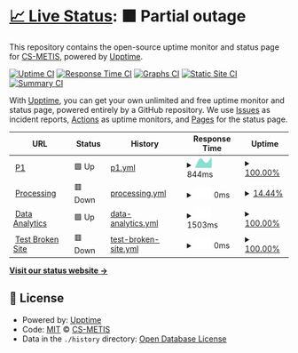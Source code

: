 # [📈 Live Status](https://demo.upptime.js.org): <!--live status--> **🟧 Partial outage**

This repository contains the open-source uptime monitor and status page for [CS-METIS](https://demo.upptime.js.org), powered by [Upptime](https://github.com/upptime/upptime).

[![Uptime CI](https://github.com/CS-METIS/p1-status-page/workflows/Uptime%20CI/badge.svg)](https://github.com/CS-METIS/p1-status-page/actions?query=workflow%3A%22Uptime+CI%22)
[![Response Time CI](https://github.com/CS-METIS/p1-status-page/workflows/Response%20Time%20CI/badge.svg)](https://github.com/CS-METIS/p1-status-page/actions?query=workflow%3A%22Response+Time+CI%22)
[![Graphs CI](https://github.com/CS-METIS/p1-status-page/workflows/Graphs%20CI/badge.svg)](https://github.com/CS-METIS/p1-status-page/actions?query=workflow%3A%22Graphs+CI%22)
[![Static Site CI](https://github.com/CS-METIS/p1-status-page/workflows/Static%20Site%20CI/badge.svg)](https://github.com/CS-METIS/p1-status-page/actions?query=workflow%3A%22Static+Site+CI%22)
[![Summary CI](https://github.com/CS-METIS/p1-status-page/workflows/Summary%20CI/badge.svg)](https://github.com/CS-METIS/p1-status-page/actions?query=workflow%3A%22Summary+CI%22)

With [Upptime](https://upptime.js.org), you can get your own unlimited and free uptime monitor and status page, powered entirely by a GitHub repository. We use [Issues](https://github.com/CS-METIS/p1-status-page/issues) as incident reports, [Actions](https://github.com/CS-METIS/p1-status-page/actions) as uptime monitors, and [Pages](https://demo.upptime.js.org) for the status page.

<!--start: status pages-->
<!-- This summary is generated by Upptime (https://github.com/upptime/upptime) -->
<!-- Do not edit this manually, your changes will be overwritten -->
<!-- prettier-ignore -->
| URL | Status | History | Response Time | Uptime |
| --- | ------ | ------- | ------------- | ------ |
| <img alt="" src="https://icons.duckduckgo.com/ip3/p1.csgroup.space.ico" height="13"> [P1](https://p1.csgroup.space) | 🟩 Up | [p1.yml](https://github.com/CS-METIS/p1-status-page/commits/HEAD/history/p1.yml) | <details><summary><img alt="Response time graph" src="./graphs/p1/response-time-week.png" height="20"> 844ms</summary><br><a href="https://CS-METIS.github.io/p1-status-page/history/p1"><img alt="Response time 844" src="https://img.shields.io/endpoint?url=https%3A%2F%2Fraw.githubusercontent.com%2FCS-METIS%2Fp1-status-page%2FHEAD%2Fapi%2Fp1%2Fresponse-time.json"></a><br><a href="https://CS-METIS.github.io/p1-status-page/history/p1"><img alt="24-hour response time 844" src="https://img.shields.io/endpoint?url=https%3A%2F%2Fraw.githubusercontent.com%2FCS-METIS%2Fp1-status-page%2FHEAD%2Fapi%2Fp1%2Fresponse-time-day.json"></a><br><a href="https://CS-METIS.github.io/p1-status-page/history/p1"><img alt="7-day response time 844" src="https://img.shields.io/endpoint?url=https%3A%2F%2Fraw.githubusercontent.com%2FCS-METIS%2Fp1-status-page%2FHEAD%2Fapi%2Fp1%2Fresponse-time-week.json"></a><br><a href="https://CS-METIS.github.io/p1-status-page/history/p1"><img alt="30-day response time 844" src="https://img.shields.io/endpoint?url=https%3A%2F%2Fraw.githubusercontent.com%2FCS-METIS%2Fp1-status-page%2FHEAD%2Fapi%2Fp1%2Fresponse-time-month.json"></a><br><a href="https://CS-METIS.github.io/p1-status-page/history/p1"><img alt="1-year response time 844" src="https://img.shields.io/endpoint?url=https%3A%2F%2Fraw.githubusercontent.com%2FCS-METIS%2Fp1-status-page%2FHEAD%2Fapi%2Fp1%2Fresponse-time-year.json"></a></details> | <details><summary><a href="https://CS-METIS.github.io/p1-status-page/history/p1">100.00%</a></summary><a href="https://CS-METIS.github.io/p1-status-page/history/p1"><img alt="All-time uptime 100.00%" src="https://img.shields.io/endpoint?url=https%3A%2F%2Fraw.githubusercontent.com%2FCS-METIS%2Fp1-status-page%2FHEAD%2Fapi%2Fp1%2Fuptime.json"></a><br><a href="https://CS-METIS.github.io/p1-status-page/history/p1"><img alt="24-hour uptime 100.00%" src="https://img.shields.io/endpoint?url=https%3A%2F%2Fraw.githubusercontent.com%2FCS-METIS%2Fp1-status-page%2FHEAD%2Fapi%2Fp1%2Fuptime-day.json"></a><br><a href="https://CS-METIS.github.io/p1-status-page/history/p1"><img alt="7-day uptime 100.00%" src="https://img.shields.io/endpoint?url=https%3A%2F%2Fraw.githubusercontent.com%2FCS-METIS%2Fp1-status-page%2FHEAD%2Fapi%2Fp1%2Fuptime-week.json"></a><br><a href="https://CS-METIS.github.io/p1-status-page/history/p1"><img alt="30-day uptime 100.00%" src="https://img.shields.io/endpoint?url=https%3A%2F%2Fraw.githubusercontent.com%2FCS-METIS%2Fp1-status-page%2FHEAD%2Fapi%2Fp1%2Fuptime-month.json"></a><br><a href="https://CS-METIS.github.io/p1-status-page/history/p1"><img alt="1-year uptime 100.00%" src="https://img.shields.io/endpoint?url=https%3A%2F%2Fraw.githubusercontent.com%2FCS-METIS%2Fp1-status-page%2FHEAD%2Fapi%2Fp1%2Fuptime-year.json"></a></details>
| <img alt="" src="https://icons.duckduckgo.com/ip3/scdf.csgroup.space.ico" height="13"> [Processing](https://scdf.csgroup.space) | 🟥 Down | [processing.yml](https://github.com/CS-METIS/p1-status-page/commits/HEAD/history/processing.yml) | <details><summary><img alt="Response time graph" src="./graphs/processing/response-time-week.png" height="20"> 0ms</summary><br><a href="https://CS-METIS.github.io/p1-status-page/history/processing"><img alt="Response time 0" src="https://img.shields.io/endpoint?url=https%3A%2F%2Fraw.githubusercontent.com%2FCS-METIS%2Fp1-status-page%2FHEAD%2Fapi%2Fprocessing%2Fresponse-time.json"></a><br><a href="https://CS-METIS.github.io/p1-status-page/history/processing"><img alt="24-hour response time 0" src="https://img.shields.io/endpoint?url=https%3A%2F%2Fraw.githubusercontent.com%2FCS-METIS%2Fp1-status-page%2FHEAD%2Fapi%2Fprocessing%2Fresponse-time-day.json"></a><br><a href="https://CS-METIS.github.io/p1-status-page/history/processing"><img alt="7-day response time 0" src="https://img.shields.io/endpoint?url=https%3A%2F%2Fraw.githubusercontent.com%2FCS-METIS%2Fp1-status-page%2FHEAD%2Fapi%2Fprocessing%2Fresponse-time-week.json"></a><br><a href="https://CS-METIS.github.io/p1-status-page/history/processing"><img alt="30-day response time 0" src="https://img.shields.io/endpoint?url=https%3A%2F%2Fraw.githubusercontent.com%2FCS-METIS%2Fp1-status-page%2FHEAD%2Fapi%2Fprocessing%2Fresponse-time-month.json"></a><br><a href="https://CS-METIS.github.io/p1-status-page/history/processing"><img alt="1-year response time 0" src="https://img.shields.io/endpoint?url=https%3A%2F%2Fraw.githubusercontent.com%2FCS-METIS%2Fp1-status-page%2FHEAD%2Fapi%2Fprocessing%2Fresponse-time-year.json"></a></details> | <details><summary><a href="https://CS-METIS.github.io/p1-status-page/history/processing">14.44%</a></summary><a href="https://CS-METIS.github.io/p1-status-page/history/processing"><img alt="All-time uptime 14.44%" src="https://img.shields.io/endpoint?url=https%3A%2F%2Fraw.githubusercontent.com%2FCS-METIS%2Fp1-status-page%2FHEAD%2Fapi%2Fprocessing%2Fuptime.json"></a><br><a href="https://CS-METIS.github.io/p1-status-page/history/processing"><img alt="24-hour uptime 14.44%" src="https://img.shields.io/endpoint?url=https%3A%2F%2Fraw.githubusercontent.com%2FCS-METIS%2Fp1-status-page%2FHEAD%2Fapi%2Fprocessing%2Fuptime-day.json"></a><br><a href="https://CS-METIS.github.io/p1-status-page/history/processing"><img alt="7-day uptime 14.44%" src="https://img.shields.io/endpoint?url=https%3A%2F%2Fraw.githubusercontent.com%2FCS-METIS%2Fp1-status-page%2FHEAD%2Fapi%2Fprocessing%2Fuptime-week.json"></a><br><a href="https://CS-METIS.github.io/p1-status-page/history/processing"><img alt="30-day uptime 14.44%" src="https://img.shields.io/endpoint?url=https%3A%2F%2Fraw.githubusercontent.com%2FCS-METIS%2Fp1-status-page%2FHEAD%2Fapi%2Fprocessing%2Fuptime-month.json"></a><br><a href="https://CS-METIS.github.io/p1-status-page/history/processing"><img alt="1-year uptime 14.44%" src="https://img.shields.io/endpoint?url=https%3A%2F%2Fraw.githubusercontent.com%2FCS-METIS%2Fp1-status-page%2FHEAD%2Fapi%2Fprocessing%2Fuptime-year.json"></a></details>
| <img alt="" src="https://icons.duckduckgo.com/ip3/superset.p1.csgroup.space.ico" height="13"> [Data Analytics](https://superset.p1.csgroup.space/) | 🟩 Up | [data-analytics.yml](https://github.com/CS-METIS/p1-status-page/commits/HEAD/history/data-analytics.yml) | <details><summary><img alt="Response time graph" src="./graphs/data-analytics/response-time-week.png" height="20"> 1503ms</summary><br><a href="https://CS-METIS.github.io/p1-status-page/history/data-analytics"><img alt="Response time 1503" src="https://img.shields.io/endpoint?url=https%3A%2F%2Fraw.githubusercontent.com%2FCS-METIS%2Fp1-status-page%2FHEAD%2Fapi%2Fdata-analytics%2Fresponse-time.json"></a><br><a href="https://CS-METIS.github.io/p1-status-page/history/data-analytics"><img alt="24-hour response time 1503" src="https://img.shields.io/endpoint?url=https%3A%2F%2Fraw.githubusercontent.com%2FCS-METIS%2Fp1-status-page%2FHEAD%2Fapi%2Fdata-analytics%2Fresponse-time-day.json"></a><br><a href="https://CS-METIS.github.io/p1-status-page/history/data-analytics"><img alt="7-day response time 1503" src="https://img.shields.io/endpoint?url=https%3A%2F%2Fraw.githubusercontent.com%2FCS-METIS%2Fp1-status-page%2FHEAD%2Fapi%2Fdata-analytics%2Fresponse-time-week.json"></a><br><a href="https://CS-METIS.github.io/p1-status-page/history/data-analytics"><img alt="30-day response time 1503" src="https://img.shields.io/endpoint?url=https%3A%2F%2Fraw.githubusercontent.com%2FCS-METIS%2Fp1-status-page%2FHEAD%2Fapi%2Fdata-analytics%2Fresponse-time-month.json"></a><br><a href="https://CS-METIS.github.io/p1-status-page/history/data-analytics"><img alt="1-year response time 1503" src="https://img.shields.io/endpoint?url=https%3A%2F%2Fraw.githubusercontent.com%2FCS-METIS%2Fp1-status-page%2FHEAD%2Fapi%2Fdata-analytics%2Fresponse-time-year.json"></a></details> | <details><summary><a href="https://CS-METIS.github.io/p1-status-page/history/data-analytics">100.00%</a></summary><a href="https://CS-METIS.github.io/p1-status-page/history/data-analytics"><img alt="All-time uptime 100.00%" src="https://img.shields.io/endpoint?url=https%3A%2F%2Fraw.githubusercontent.com%2FCS-METIS%2Fp1-status-page%2FHEAD%2Fapi%2Fdata-analytics%2Fuptime.json"></a><br><a href="https://CS-METIS.github.io/p1-status-page/history/data-analytics"><img alt="24-hour uptime 100.00%" src="https://img.shields.io/endpoint?url=https%3A%2F%2Fraw.githubusercontent.com%2FCS-METIS%2Fp1-status-page%2FHEAD%2Fapi%2Fdata-analytics%2Fuptime-day.json"></a><br><a href="https://CS-METIS.github.io/p1-status-page/history/data-analytics"><img alt="7-day uptime 100.00%" src="https://img.shields.io/endpoint?url=https%3A%2F%2Fraw.githubusercontent.com%2FCS-METIS%2Fp1-status-page%2FHEAD%2Fapi%2Fdata-analytics%2Fuptime-week.json"></a><br><a href="https://CS-METIS.github.io/p1-status-page/history/data-analytics"><img alt="30-day uptime 100.00%" src="https://img.shields.io/endpoint?url=https%3A%2F%2Fraw.githubusercontent.com%2FCS-METIS%2Fp1-status-page%2FHEAD%2Fapi%2Fdata-analytics%2Fuptime-month.json"></a><br><a href="https://CS-METIS.github.io/p1-status-page/history/data-analytics"><img alt="1-year uptime 100.00%" src="https://img.shields.io/endpoint?url=https%3A%2F%2Fraw.githubusercontent.com%2FCS-METIS%2Fp1-status-page%2FHEAD%2Fapi%2Fdata-analytics%2Fuptime-year.json"></a></details>
| <img alt="" src="https://icons.duckduckgo.com/ip3/thissitedoesnotexist.koj.co.ico" height="13"> [Test Broken Site](https://thissitedoesnotexist.koj.co) | 🟥 Down | [test-broken-site.yml](https://github.com/CS-METIS/p1-status-page/commits/HEAD/history/test-broken-site.yml) | <details><summary><img alt="Response time graph" src="./graphs/test-broken-site/response-time-week.png" height="20"> 0ms</summary><br><a href="https://CS-METIS.github.io/p1-status-page/history/test-broken-site"><img alt="Response time 0" src="https://img.shields.io/endpoint?url=https%3A%2F%2Fraw.githubusercontent.com%2FCS-METIS%2Fp1-status-page%2FHEAD%2Fapi%2Ftest-broken-site%2Fresponse-time.json"></a><br><a href="https://CS-METIS.github.io/p1-status-page/history/test-broken-site"><img alt="24-hour response time 0" src="https://img.shields.io/endpoint?url=https%3A%2F%2Fraw.githubusercontent.com%2FCS-METIS%2Fp1-status-page%2FHEAD%2Fapi%2Ftest-broken-site%2Fresponse-time-day.json"></a><br><a href="https://CS-METIS.github.io/p1-status-page/history/test-broken-site"><img alt="7-day response time 0" src="https://img.shields.io/endpoint?url=https%3A%2F%2Fraw.githubusercontent.com%2FCS-METIS%2Fp1-status-page%2FHEAD%2Fapi%2Ftest-broken-site%2Fresponse-time-week.json"></a><br><a href="https://CS-METIS.github.io/p1-status-page/history/test-broken-site"><img alt="30-day response time 0" src="https://img.shields.io/endpoint?url=https%3A%2F%2Fraw.githubusercontent.com%2FCS-METIS%2Fp1-status-page%2FHEAD%2Fapi%2Ftest-broken-site%2Fresponse-time-month.json"></a><br><a href="https://CS-METIS.github.io/p1-status-page/history/test-broken-site"><img alt="1-year response time 0" src="https://img.shields.io/endpoint?url=https%3A%2F%2Fraw.githubusercontent.com%2FCS-METIS%2Fp1-status-page%2FHEAD%2Fapi%2Ftest-broken-site%2Fresponse-time-year.json"></a></details> | <details><summary><a href="https://CS-METIS.github.io/p1-status-page/history/test-broken-site">100.00%</a></summary><a href="https://CS-METIS.github.io/p1-status-page/history/test-broken-site"><img alt="All-time uptime 100.00%" src="https://img.shields.io/endpoint?url=https%3A%2F%2Fraw.githubusercontent.com%2FCS-METIS%2Fp1-status-page%2FHEAD%2Fapi%2Ftest-broken-site%2Fuptime.json"></a><br><a href="https://CS-METIS.github.io/p1-status-page/history/test-broken-site"><img alt="24-hour uptime 100.00%" src="https://img.shields.io/endpoint?url=https%3A%2F%2Fraw.githubusercontent.com%2FCS-METIS%2Fp1-status-page%2FHEAD%2Fapi%2Ftest-broken-site%2Fuptime-day.json"></a><br><a href="https://CS-METIS.github.io/p1-status-page/history/test-broken-site"><img alt="7-day uptime 100.00%" src="https://img.shields.io/endpoint?url=https%3A%2F%2Fraw.githubusercontent.com%2FCS-METIS%2Fp1-status-page%2FHEAD%2Fapi%2Ftest-broken-site%2Fuptime-week.json"></a><br><a href="https://CS-METIS.github.io/p1-status-page/history/test-broken-site"><img alt="30-day uptime 100.00%" src="https://img.shields.io/endpoint?url=https%3A%2F%2Fraw.githubusercontent.com%2FCS-METIS%2Fp1-status-page%2FHEAD%2Fapi%2Ftest-broken-site%2Fuptime-month.json"></a><br><a href="https://CS-METIS.github.io/p1-status-page/history/test-broken-site"><img alt="1-year uptime 100.00%" src="https://img.shields.io/endpoint?url=https%3A%2F%2Fraw.githubusercontent.com%2FCS-METIS%2Fp1-status-page%2FHEAD%2Fapi%2Ftest-broken-site%2Fuptime-year.json"></a></details>

<!--end: status pages-->

[**Visit our status website →**](https://demo.upptime.js.org)

## 📄 License

- Powered by: [Upptime](https://github.com/upptime/upptime)
- Code: [MIT](./LICENSE) © [CS-METIS](https://demo.upptime.js.org)
- Data in the `./history` directory: [Open Database License](https://opendatacommons.org/licenses/odbl/1-0/)
